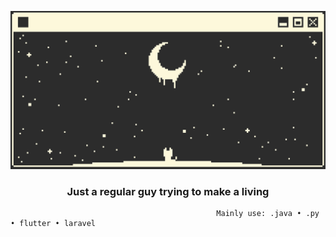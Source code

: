 <p><img src="https://raw.githubusercontent.com/justKevv/justKevv/main/ac5b1609d86356d86f028b307f839fb71-ezgif.com-resize.gif"></img></p>

<h3 align="center">Just a regular guy trying to make a living</h3>

                                                  Mainly use: .java • .py • flutter • laravel
